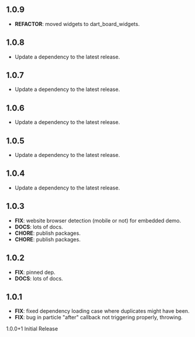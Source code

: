 ## 1.0.9

 - **REFACTOR**: moved widgets to dart_board_widgets.

## 1.0.8

 - Update a dependency to the latest release.

## 1.0.7

 - Update a dependency to the latest release.

## 1.0.6

 - Update a dependency to the latest release.

## 1.0.5

 - Update a dependency to the latest release.

## 1.0.4

 - Update a dependency to the latest release.

## 1.0.3

 - **FIX**: website browser detection (mobile or not) for embedded demo.
 - **DOCS**: lots of docs.
 - **CHORE**: publish packages.
 - **CHORE**: publish packages.

## 1.0.2

 - **FIX**: pinned dep.
 - **DOCS**: lots of docs.

## 1.0.1

 - **FIX**: fixed dependency loading case where duplicates might have been.
 - **FIX**: bug in particle "after" callback not triggering properly, throwing.

1.0.0+1 Initial Release